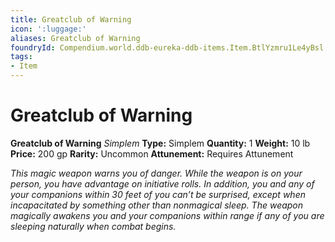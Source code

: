 ```yaml
---
title: Greatclub of Warning
icon: ':luggage:'
aliases: Greatclub of Warning
foundryId: Compendium.world.ddb-eureka-ddb-items.Item.BtlYzmru1Le4yBsl
tags:
- Item
---
```


# Greatclub of Warning

**Greatclub of Warning**
_Simplem_
**Type:** Simplem
**Quantity:** 1
**Weight:** 10 lb
**Price:** 200 gp
**Rarity:** Uncommon
**Attunement:** Requires Attunement

*This magic weapon warns you of danger. While the weapon is on your person, you have advantage on initiative rolls. In addition, you and any of your companions within 30 feet of you can’t be surprised, except when incapacitated by something other than nonmagical sleep. The weapon magically awakens you and your companions within range if any of you are sleeping naturally when comb<span class="No-Break">at begins.</span>*